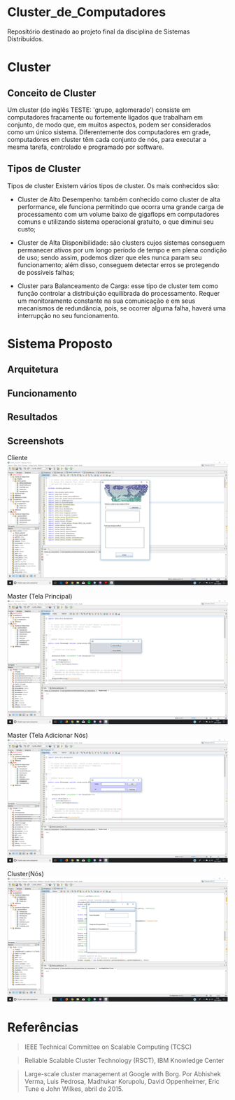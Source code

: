 # Cluster_de_Computadores
Repositório destinado ao projeto final da disciplina de Sistemas Distribuídos. 


# Cluster

## Conceito de Cluster
Um cluster (do inglês TESTE: 'grupo, aglomerado') consiste em computadores fracamente ou fortemente ligados que trabalham em conjunto, de modo que, em muitos aspectos, podem ser considerados como um único sistema. Diferentemente dos computadores em grade, computadores em cluster têm cada conjunto de nós, para executar a mesma tarefa, controlado e programado por software.

## Tipos de Cluster

Tipos de cluster
Existem vários tipos de cluster. Os mais conhecidos são:

* Cluster de Alto Desempenho: também conhecido como cluster de alta performance, ele funciona permitindo que ocorra uma grande carga de processamento com um volume baixo de gigaflops em computadores comuns e utilizando sistema operacional gratuito, o que diminui seu custo;

* Cluster de Alta Disponibilidade: são clusters cujos sistemas conseguem permanecer ativos por um longo período de tempo e em plena condição de uso; sendo assim, podemos dizer que eles nunca param seu funcionamento; além disso, conseguem detectar erros se protegendo de possíveis falhas;

* Cluster para Balanceamento de Carga: esse tipo de cluster tem como função controlar a distribuição equilibrada do processamento. Requer um monitoramento constante na sua comunicação e em seus mecanismos de redundância, pois, se ocorrer alguma falha, haverá uma interrupção no seu funcionamento.


# Sistema Proposto


## Arquitetura


## Funcionamento


## Resultados


## Screenshots

Cliente
![GitHub Logo](/img/cliente.PNG)

Master (Tela Principal)
![GitHub Logo](/img/master_01.PNG)

Master (Tela Adicionar Nós)
![GitHub Logo](/img/master_02.PNG)

Cluster(Nós)
![GitHub Logo](/img/Cluster.PNG)

# Referências
> IEEE Technical Committee on Scalable Computing (TCSC)

> Reliable Scalable Cluster Technology (RSCT), IBM Knowledge Center 

> Large-scale cluster management at Google with Borg. Por Abhishek Verma, Luis Pedrosa, Madhukar Korupolu, David Oppenheimer, Eric Tune e John Wilkes, abril de 2015.

